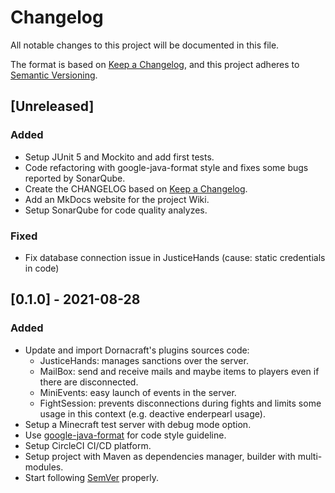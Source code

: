 # Changelog
All notable changes to this project will be documented in this file.

The format is based on [Keep a Changelog](https://keepachangelog.com/en/1.0.0/),
and this project adheres to [Semantic Versioning](https://semver.org/spec/v2.0.0.html).

## [Unreleased]
### Added
- Setup JUnit 5 and Mockito and add first tests.
- Code refactoring with google-java-format style and fixes some bugs reported by SonarQube.
- Create the CHANGELOG based on [Keep a Changelog](https://keepachangelog.com/en/1.0.0/).
- Add an MkDocs website for the project Wiki.
- Setup SonarQube for code quality analyzes.

### Fixed
- Fix database connection issue in JusticeHands (cause: static credentials in code)

## [0.1.0] - 2021-08-28
### Added
- Update and import Dornacraft's plugins sources code:
  - JusticeHands: manages sanctions over the server.
  - MailBox: send and receive mails and maybe items to players even if there
      are disconnected.
  - MiniEvents: easy launch of events in the server.
  - FightSession: prevents disconnections during fights and limits some usage
      in this context (e.g. deactive enderpearl usage).
- Setup a Minecraft test server with debug mode option.
- Use [google-java-format](https://google.github.io/styleguide/javaguide.html) for code style guideline.
- Setup CircleCI CI/CD platform.
- Setup project with Maven as dependencies manager, builder with multi-modules.
- Start following [SemVer](https://semver.org) properly.
